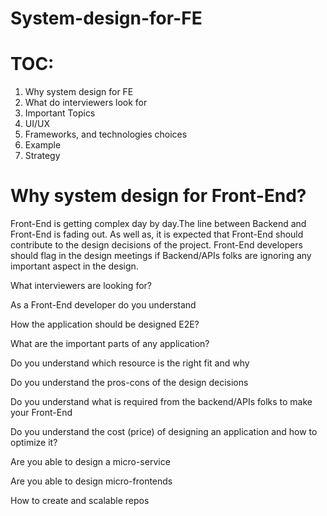 # System-design-for-FE
# TOC:

1. Why system design for FE
2. What do interviewers look for
3. Important Topics
4. UI/UX
5. Frameworks, and technologies choices
6. Example
7. Strategy

# Why system design for Front-End?

Front-End is getting complex day by day.The line between Backend and Front-End is fading out. As well as, it is expected that Front-End should contribute to the design decisions of the project. Front-End developers should flag in the design meetings if Backend/APIs folks are ignoring any important aspect in the design.

What interviewers are looking for?

As a Front-End developer do you understand

How the application should be designed E2E?

What are the important parts of any application?

Do you understand which resource is the right fit and why

Do you understand the pros-cons of the design decisions

Do you understand what is required from the backend/APIs folks to make your Front-End

Do you understand the cost (price) of designing an application and how to optimize it?

Are you able to design a micro-service

Are you able to design micro-frontends

How to create and scalable repos
